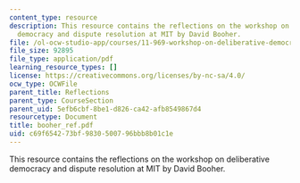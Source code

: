 ```yaml
---
content_type: resource
description: This resource contains the reflections on the workshop on deliberative
  democracy and dispute resolution at MIT by David Booher.
file: /ol-ocw-studio-app/courses/11-969-workshop-on-deliberative-democracy-and-dispute-resolution-summer-2005/c69f654273bf9830500796bbb8b01c1e_booher_ref.pdf
file_size: 92895
file_type: application/pdf
learning_resource_types: []
license: https://creativecommons.org/licenses/by-nc-sa/4.0/
ocw_type: OCWFile
parent_title: Reflections
parent_type: CourseSection
parent_uid: 5efb6cbf-8be1-d826-ca42-afb8549867d4
resourcetype: Document
title: booher_ref.pdf
uid: c69f6542-73bf-9830-5007-96bbb8b01c1e
---
```

This resource contains the reflections on the workshop on deliberative democracy and dispute resolution at MIT by David Booher.